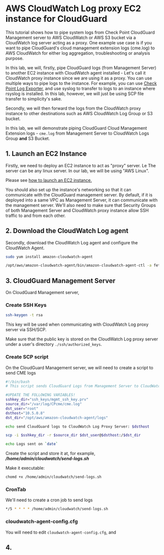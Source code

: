 # AWS CloudWatch Log proxy EC2 instance for CloudGuard

This tutorial shows how to pipe system logs from Check Point CloudGuard Management server to AWS CloudWatch or AWS S3 bucket via a CloudWatch log server acting as a proxy. One example use case is if you want to pipe CloudGuard's cloud management extension logs (cme.log) to AWS CloudWatch for either log aggregation, troubleshooting or analysis purpose.

In this lab, we will, firstly, pipe CloudGuard logs (from Management Server) to another EC2 instance with CloudWatch agent installed - Let's call it CloudWatch proxy instance since we are using it as a proxy. You can use multiple ways to pipe logs to the instance. For example, you can use [Check Point Log Exporter](https://supportcenter.checkpoint.com/supportcenter/portal?eventSubmit_doGoviewsolutiondetails=&solutionid=sk122323), and use syslog to transfer to logs to an instance where rsyslog is installed. In this lab, however, we will just be using  SCP file transfer to simplicity's sake.
 
Secondly, we will then forward the logs from the CloudWatch proxy instance to other destinations such as AWS CloudWatch Log Group or S3 bucket.

In this lab, we will demonstrate piping CloudGuard Cloud Management Extension logs - ```cme.log``` from Management Server to CloudWatch Logs Group **and** S3 Bucket. 

## 1. Launch an EC2 Instance 

Firstly, we need to deploy an EC2 instance to act as "proxy" server. Le The server can be any linux server. In our lab, we will be using "AWS Linux". 

Please see [how to launch an EC2 instance.](https://docs.aws.amazon.com/quickstarts/latest/vmlaunch/step-1-launch-instance.html)

You should also set up the instance's networking so that it can communicate with the CloudGuard management server. By default, if it is deployed into a same VPC as Management Server, it can communicate with the management server. We'll also need to make sure that Security Groups of both Management Server and CloudWatch proxy instance allow SSH traffic to and from each other. 

## 2.  Download the CloudWatch Log agent

Secondly, download the CloudWatch Log agent and configure the CloudWatch Agent.

```bash 
sudo yum install amazon-cloudwatch-agent

/opt/aws/amazon-cloudwatch-agent/bin/amazon-cloudwatch-agent-ctl -a fetch-config -m ec2 -c file:cloudwatch-config.cfg -s 
```


## 3. CloudGuard Management Server

On CloudGuard Management server, 

### Create SSH Keys

```bash
ssh-keygen -t rsa
```
This key will be used when communicating with CloudWatch Log proxy server via SSH/SCP.


Make sure that the public key is stored on the CloudWatch Log proxy server under a user's directory ``` ./ssh/authorized_keys ```.



### Create SCP script

On the CloudGuard Management server, we will need to create a script to send CME logs

```bash
#!/bin/bash
# This script sends CloudGuard Logs from Management Server to CloudWatch Log proxy server.

#UPDATE THE FOLLOWING VARIABLES!
sshkey_dir="ssh_keys/mgmt_ssh_key.prv"
source_dir="/var/log/CPcme/cme.log"
dst_user="root"
dsthost="10.5.0.8"
dst_dir="/opt/aws/amazon-cloudwatch-agent/logs"

echo send CloudGuard logs to CloudWatch Log Proxy Server: $dsthost

scp -i $sshkey_dir -r $source_dir $dst_user@$dsthost:/$dst_dir

echo Logs sent on `date`

```

Create the script and store it at, for example, 
***/home/admin/cloudwatch/send-logs.sh*** 

Make it executable:

```bash
chomd +x /home/admin/cloudwatch/send-logs.sh
```

### CronTab

We'll need to create a cron job to send logs 

```bash
*/5 * * * * /home/admin/cloudwatch/send-logs.sh 
```


### cloudwatch-agent-config.cfg 

You will need to edit ```cloudwatch-agent-config.cfg```, and  

## 4. 